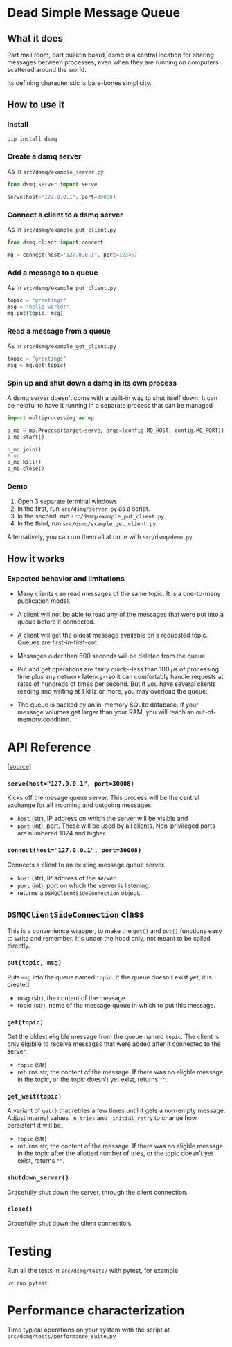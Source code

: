 # Dead Simple Message Queue

## What it does

Part mail room, part bulletin board, dsmq is a central location for sharing messages
between processes, even when they are running on computers scattered around the world.

Its defining characteristic is bare-bones simplicity.

## How to use it

### Install

```bash
pip install dsmq
```
### Create a dsmq server

As in `src/dsmq/example_server.py`

```python
from dsmq.server import serve

serve(host="127.0.0.1", port=30008)
```

### Connect a client to a dsmq server

As in `src/dsmq/example_put_client.py`

```python
from dsmq.client import connect

mq = connect(host="127.0.0.1", port=12345)
```
### Add a message to a queue

As in `src/dsmq/example_put_client.py`

```python
topic = "greetings"
msg = "hello world!"
mq.put(topic, msg)
```

### Read a message from a queue

As in `src/dsmq/example_get_client.py`

```python
topic = "greetings"
msg = mq.get(topic)
```

### Spin up and shut down a dsmq in its own process

A dsmq server doesn't come with a built-in way to shut itself down. 
It can be helpful to have it running in a separate process that can be
managed

```python
import multiprocessing as mp

p_mq = mp.Process(target=serve, args=(config.MQ_HOST, config.MQ_PORT))
p_mq.start()

p_mq.join()
# or 
p_mq.kill()
p_mq.close()
```

### Demo

1. Open 3 separate terminal windows.
1. In the first, run `src/dsmq/server.py` as a script.
1. In the second, run `src/dsmq/example_put_client.py`.
1. In the third, run `src/dsmq/example_get_client.py`.

Alternatively, you can run them all at once with `src/dsmq/demo.py`.

## How it works

### Expected behavior and limitations

- Many clients can read messages of the same topic. It is a one-to-many
publication model.

- A client will not be able to read any of the messages that were put into
a queue before it connected.

- A client will get the oldest message available on a requested topic.
Queues are first-in-first-out.

- Messages older than 600 seconds will be deleted from the queue.

- Put and get operations are fairly quick--less than 100 $`\mu`$s of processing
time plus any network latency--so it can comfortably handle requests at rates of
hundreds of times per second. But if you have several clients reading and writing
at 1 kHz or more, you may overload the queue.

- The queue is backed by an in-memory SQLite database. If your message volumes
get larger than your RAM, you will reach an out-of-memory condition.


# API Reference
[[source](https://github.com/brohrer/dsmq/blob/main/src/dsmq/serve.py)]

### `serve(host="127.0.0.1", port=30008)`

Kicks off the mesage queue server. This process will be the central exchange
for all incoming and outgoing messages.
- `host` (str), IP address on which the server will be visible and
- `port` (int), port. These will be used by all clients.
Non-privileged ports are numbered 1024 and higher.

### `connect(host="127.0.0.1", port=30008)`

Connects a client to an existing message queue server.
- `host` (str), IP address of the *server*.
- `port` (int), port on which the server is listening.
- returns a `DSMQClientSideConnection` object.

## `DSMQClientSideConnection` class

This is a convenience wrapper, to make the `get()` and `put()` functions
easy to write and remember. It's under the hood only, not meant to be called directly.

### `put(topic, msg)`

Puts `msg` into the queue named `topic`. If the queue doesn't exist yet, it is created.
- msg (str), the content of the message.
- topic (str), name of the message queue in which to put this message.

### `get(topic)`

Get the oldest eligible message from the queue named `topic`.
The client is only elgibile to receive messages that were added after it
connected to the server.
- `topic` (str)
- returns str, the content of the message. If there was no eligble message
in the topic, or the topic doesn't yet exist,
returns `""`.

### `get_wait(topic)`

A variant of `get()` that retries a few times until it gets
a non-empty message. Adjust internal values `_n_tries` and `_initial_retry`
to change how persistent it will be.

- `topic` (str)
- returns str, the content of the message. If there was no eligble message
in the topic after the allotted number of tries,
or the topic doesn't yet exist,
returns `""`.

### `shutdown_server()`

Gracefully shut down the server, through the client connection.

### `close()`

Gracefully shut down the client connection.

# Testing

Run all the tests in `src/dsmq/tests/` with pytest, for example
```
uv run pytest
```

# Performance characterization

Time typical operations on your system with the script at
`src/dsmq/tests/performance_suite.py`

